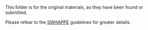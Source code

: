This folder is for the original materials, as they have been found or submitted.

Please refear to the [SWHAPPE](https://github.com/Unipisa/SWHAPPE) guidelines for greater details. 